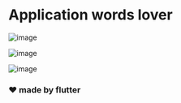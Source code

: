 # Application words lover

![image](https://github.com/thanarack/fluter-words-lover/assets/10512885/62177fd1-01cd-4abc-9420-5268e72ce330)


![image](https://github.com/thanarack/fluter-words-lover/assets/10512885/c0fd0e72-59a3-4212-ac3d-12d0343b60a4)


![image](https://github.com/thanarack/fluter-words-lover/assets/10512885/36404876-528a-4939-a030-5bfaf6674368)

### ❤️ made by flutter
